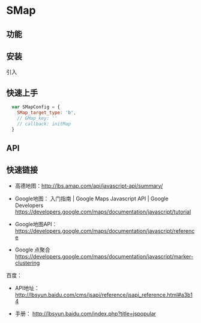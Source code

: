 # SMap

## 功能

## 安装

引入


## 快速上手
````js
  var SMapConfig = {
    SMap_target_type: 'b',
    // GMap_key: ''
    // callback: initMap
  }
````

## API



## 快速链接

- 高德地图：http://lbs.amap.com/api/javascript-api/summary/

- Google地图：
入门指南  |  Google Maps Javascript API  |  Google Developers 
 https://developers.google.com/maps/documentation/javascript/tutorial

- Google地图API：
https://developers.google.com/maps/documentation/javascript/reference

- Google 点聚合
https://developers.google.com/maps/documentation/javascript/marker-clustering

百度：

- API地址：
http://lbsyun.baidu.com/cms/jsapi/reference/jsapi_reference.html#a3b14

- 手册：
http://lbsyun.baidu.com/index.php?title=jspopular
